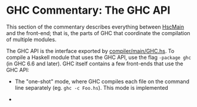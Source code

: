 # GHC Commentary: The GHC API


This section of the commentary describes everything between [HscMain](commentary/compiler/hsc-main) and the front-end; that is, the parts of GHC that coordinate the compilation of multiple modules.

[](/trac/ghc/attachment/wiki/Commentary/Compiler/API/ghc-top.png)


The GHC API is the interface exported by [compiler/main/GHC.hs](/trac/ghc/browser/ghc/compiler/main/GHC.hs).  To compile a Haskell module that uses the GHC API, use the flag `-package ghc` (in GHC 6.6 and later).  GHC itself contains a few front-ends that use the GHC API:

- The "one-shot" mode, where GHC compiles each file on the command line separately (eg. `ghc -c Foo.hs`).  This mode
  is implemented 

- 